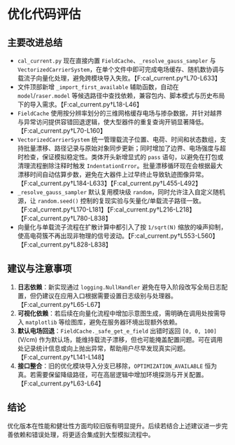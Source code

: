 # 优化代码评估

## 主要改进总结
- `cal_current.py` 现在直接内置 `FieldCache`、`_resolve_gauss_sampler` 与 `VectorizedCarrierSystem`，在单个文件中即可完成电场缓存、随机数协调与载流子向量化处理，避免跨模块导入失败。【F:cal_current.py†L70-L633】
- 文件顶部新增 `_import_first_available` 辅助函数，自动在 `model`/`raser.model` 等候选路径中查找依赖，兼容包内、脚本模式与历史布局下的导入需求。【F:cal_current.py†L18-L46】
- `FieldCache` 使用按分辨率划分的三维网格缓存电场与掺杂数据，并针对越界与异常访问提供容错回退逻辑，使大型器件的重复查询开销显著降低。【F:cal_current.py†L70-L160】
- `VectorizedCarrierSystem` 统一管理载流子位置、电荷、时间和状态数组，支持批量漂移、路径记录与原始对象同步更新；同时增加了边界、电场强度与超时检查，保证模拟稳定性。类体开头新增显式的 `pass` 语句，以避免在打包或清理流程删除注释时触发 `IndentationError`。批量漂移循环现在会根据最大漂移时间自动估算步数，避免在大器件上过早终止导致轨迹图像异常。【F:cal_current.py†L184-L633】【F:cal_current.py†L455-L492】
- `_resolve_gauss_sampler` 默认复用模块级 `random`，同时允许注入自定义随机源，让 `random.seed()` 控制的复现实验与矢量化/单载流子路径一致。【F:cal_current.py†L170-L181】【F:cal_current.py†L216-L218】【F:cal_current.py†L780-L838】
- 向量化与单载流子流程在扩散计算中都引入了按 `1/sqrt(N)` 缩放的噪声抑制，使高电荷簇不再出现非物理的信号波动。【F:cal_current.py†L553-L560】【F:cal_current.py†L828-L838】

## 建议与注意事项
1. **日志依赖**：新实现通过 `logging.NullHandler` 避免在导入阶段改写全局日志配置，但仍建议在应用入口根据需要设置日志级别与处理器。【F:cal_current.py†L65-L67】
2. **可视化依赖**：若后续在向量化流程中增加示意图生成，需明确在调用处按需导入 `matplotlib` 等绘图库，避免在服务器环境出现额外依赖。
3. **默认电场回退**：`FieldCache._safe_get_e_field` 出错时返回 `[0, 0, 100]` (V/cm) 作为默认场，能维持载流子漂移，但也可能掩盖配置问题。可在调用处记录统计信息或向上抛出异常，帮助用户尽早发现真实问题。【F:cal_current.py†L141-L148】
4. **接口整合**：旧的优化模块导入分支已移除，`OPTIMIZATION_AVAILABLE` 恒为真。若需要保留降级路径，可在高层逻辑中增加环境探测与开关配置。【F:cal_current.py†L63-L64】

## 结论
优化版本在性能和健壮性方面均较旧版有明显提升。后续若结合上述建议进一步完善依赖和错误处理，将更适合集成到大型模拟流程中。
